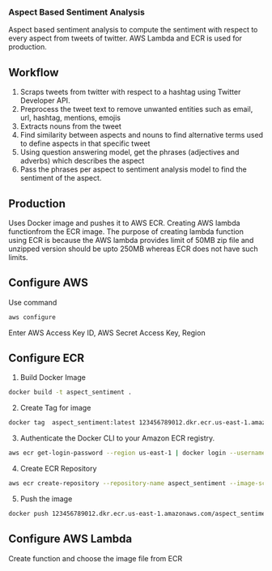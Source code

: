 ### Aspect Based Sentiment Analysis

Aspect based sentiment analysis to compute the sentiment with respect to every aspect from tweets of twitter. AWS Lambda and ECR is used for production.

## Workflow
1. Scraps tweets from twitter with respect to a hashtag using Twitter Developer API.
2. Preprocess the tweet text to remove unwanted entities such as email, url, hashtag, mentions, emojis
3. Extracts nouns from the tweet
4. Find similarity between aspects and nouns to find alternative terms used to define aspects in that specific tweet
5. Using question answering model, get the phrases (adjectives and adverbs) which describes the aspect
6. Pass the phrases per aspect to sentiment analysis model to find the sentiment of the aspect.

## Production

Uses Docker image and pushes it to AWS ECR. Creating AWS lambda functionfrom the ECR image.
The purpose of creating lambda function using ECR is because the AWS lambda provides limit of 50MB zip  file and unzipped version should be upto 250MB  whereas ECR does not have such limits.

## Configure AWS
Use command 

```bash
aws configure
```
Enter AWS Access Key ID, AWS Secret Access Key, Region

## Configure ECR

1. Build Docker Image

```bash
docker build -t aspect_sentiment .   
```

2. Create Tag for image

```bash
docker tag  aspect_sentiment:latest 123456789012.dkr.ecr.us-east-1.amazonaws.com/aspect_sentiment.latest
```

3. Authenticate the Docker CLI to your Amazon ECR registry.

```bash
aws ecr get-login-password --region us-east-1 | docker login --username AWS --password-stdin 123456789012.dkr.ecr.us-east-1.amazonaws.com    

```
4. Create ECR Repository

```bash
aws ecr create-repository --repository-name aspect_sentiment --image-scanning-configuration scanOnPush=true --image-tag-mutability MUTABLE

```

5. Push the image

```bash
docker push 123456789012.dkr.ecr.us-east-1.amazonaws.com/aspect_sentiment:latest     
```

## Configure AWS Lambda
Create function and choose the image file from ECR



